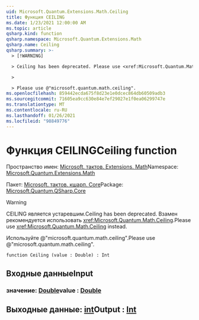 ```yaml
---
uid: Microsoft.Quantum.Extensions.Math.Ceiling
title: Функция CEILING
ms.date: 1/23/2021 12:00:00 AM
ms.topic: article
qsharp.kind: function
qsharp.namespace: Microsoft.Quantum.Extensions.Math
qsharp.name: Ceiling
qsharp.summary: >-
  > [!WARNING]

  > Ceiling has been deprecated. Please use <xref:Microsoft.Quantum.Math.Ceiling> instead.

  >

  > Please use @"microsoft.quantum.math.ceiling".
ms.openlocfilehash: 859442ecda675f8d23e1e0dcec864db60509adb3
ms.sourcegitcommit: 71605ea9cc630e84e7ef29027e1f0ea06299747e
ms.translationtype: MT
ms.contentlocale: ru-RU
ms.lasthandoff: 01/26/2021
ms.locfileid: "98849776"
---
```

# <a name="ceiling-function"></a><span data-ttu-id="a710c-102">Функция CEILING</span><span class="sxs-lookup"><span data-stu-id="a710c-102">Ceiling function</span></span>

<span data-ttu-id="a710c-103">Пространство имен: [Microsoft. тактов. Extensions. Math](xref:Microsoft.Quantum.Extensions.Math)</span><span class="sxs-lookup"><span data-stu-id="a710c-103">Namespace: [Microsoft.Quantum.Extensions.Math](xref:Microsoft.Quantum.Extensions.Math)</span></span>

<span data-ttu-id="a710c-104">Пакет: [Microsoft. тактов. кшарп. Core](https://nuget.org/packages/Microsoft.Quantum.QSharp.Core)</span><span class="sxs-lookup"><span data-stu-id="a710c-104">Package: [Microsoft.Quantum.QSharp.Core](https://nuget.org/packages/Microsoft.Quantum.QSharp.Core)</span></span>


> [!WARNING]
> <span data-ttu-id="a710c-105">CEILING является устаревшим.</span><span class="sxs-lookup"><span data-stu-id="a710c-105">Ceiling has been deprecated.</span></span> <span data-ttu-id="a710c-106">Взамен рекомендуется использовать <xref:Microsoft.Quantum.Math.Ceiling>.</span><span class="sxs-lookup"><span data-stu-id="a710c-106">Please use <xref:Microsoft.Quantum.Math.Ceiling> instead.</span></span>
>
> <span data-ttu-id="a710c-107">Используйте @"microsoft.quantum.math.ceiling".</span><span class="sxs-lookup"><span data-stu-id="a710c-107">Please use @"microsoft.quantum.math.ceiling".</span></span>



```qsharp
function Ceiling (value : Double) : Int
```


## <a name="input"></a><span data-ttu-id="a710c-108">Входные данные</span><span class="sxs-lookup"><span data-stu-id="a710c-108">Input</span></span>

### <a name="value--double"></a><span data-ttu-id="a710c-109">значение: [Double](xref:microsoft.quantum.lang-ref.double)</span><span class="sxs-lookup"><span data-stu-id="a710c-109">value : [Double](xref:microsoft.quantum.lang-ref.double)</span></span>





## <a name="output--int"></a><span data-ttu-id="a710c-110">Выходные данные: [int](xref:microsoft.quantum.lang-ref.int)</span><span class="sxs-lookup"><span data-stu-id="a710c-110">Output : [Int](xref:microsoft.quantum.lang-ref.int)</span></span>

